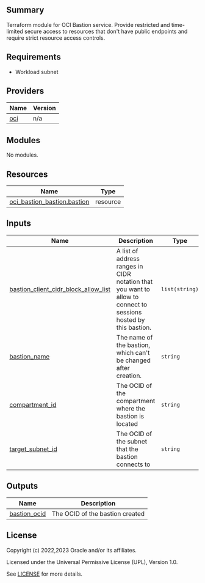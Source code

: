 ## Summary
Terraform module for OCI Bastion service.
Provide restricted and time-limited secure access to resources 
that don't have public endpoints and require strict resource access controls.

## Requirements

* Workload subnet

## Providers

| Name | Version |
|------|---------|
| <a name="provider_oci"></a> [oci](#provider\_oci) | n/a |

## Modules

No modules.

## Resources

| Name | Type |
|------|------|
| [oci_bastion_bastion.bastion](https://registry.terraform.io/providers/oracle/oci/latest/docs/resources/bastion_bastion) | resource |

## Inputs

| Name | Description | Type | Default | Required |
|------|-------------|------|---------|:--------:|
| <a name="input_bastion_client_cidr_block_allow_list"></a> [bastion\_client\_cidr\_block\_allow\_list](#input\_bastion\_client\_cidr\_block\_allow\_list) | A list of address ranges in CIDR notation that you want to allow to connect to sessions hosted by this bastion. | `list(string)` | n/a | yes |
| <a name="input_bastion_name"></a> [bastion\_name](#input\_bastion\_name) | The name of the bastion, which can't be changed after creation. | `string` | n/a | yes |
| <a name="input_compartment_id"></a> [compartment\_id](#input\_compartment\_id) | The OCID of the compartment where the bastion is located | `string` | n/a | yes |
| <a name="input_target_subnet_id"></a> [target\_subnet\_id](#input\_target\_subnet\_id) | The OCID of the subnet that the bastion connects to | `string` | n/a | yes |

## Outputs

| Name | Description |
|------|-------------|
| <a name="output_bastion_ocid"></a> [bastion\_ocid](#output\_bastion\_ocid) | The OCID of the bastion created |

## License

Copyright (c) 2022,2023 Oracle and/or its affiliates.

Licensed under the Universal Permissive License (UPL), Version 1.0.

See [LICENSE](./LICENSE) for more details.
